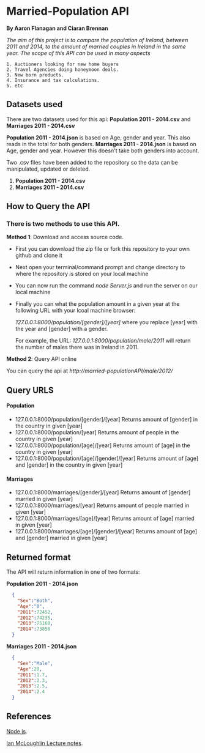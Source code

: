 # Married-Population API
**By Aaron Flanagan and Ciaran Brennan**

*The aim of this project is to compare the population of Ireland, between 2011 and 2014, to the amount of married couples in Ireland in the same year. The scope of this API can be used in many aspects*

```
1. Auctioners looking for new home buyers
2. Travel Agencies doing honeymoon deals.
3. New born products.
4. Insurance and tax calculations.
5. etc
```

## Datasets used
There are two datasets used for this api: **Population 2011 - 2014.csv** and **Marriages 2011 - 2014.csv**

**Population 2011 - 2014.json** is based on Age, gender and year. This also reads in the total for both genders.
**Marriages 2011 - 2014.json** is based on Age, gender and year. However this doesn't take both genders into account.

Two .csv files have been added to the repository so the data can be manipulated, updated or deleted.

1. **Population 2011 - 2014.csv**
2. **Marriages 2011 - 2014.csv**

## How to Query the API

### There is two methods to use this API.
**Method 1**: Download and access source code.
* First you can download the zip file or fork this repository to your own github and clone it
* Next open your terminal/command prompt and change directory to where the repository is stored on your local machine
* You can now run the command *_node Server.js_* and run the server on our local machine
* Finally you can what the population amount in a given year at the following URL with your lcoal machine browser:

  *127.0.0.1:8000/population/[gender]/[year]*
  where you replace [year] with the year and [gender] with a gender.

  For example, the URL:
  *127.0.0.1:8000/population/male/2011*
  will return the number of males there was in Ireland in 2011.


**Method 2**: Query API online

You can query the api at *http://married-populationAPI/male/2012/*

## Query URLS


#### Population

- 127.0.0.1:8000/population/[gender]/[year] Returns amount of [gender] in the country in given [year]
- 127.0.0.1:8000/population/[year] Returns amount of people in the country in given [year]
- 127.0.0.1:8000/population/[age]/[year] Returns amount of [age] in the country in given [year]
- 127.0.0.1:8000/population/[age]/[gender]/[year] Returns amount of [age] and [gender] in the country in given [year]


#### Marriages

- 127.0.0.1:8000/marriages/[gender]/[year] Returns amount of [gender] married in given [year]
- 127.0.0.1:8000/marriages/[year] Returns amount of people married in given [year]
- 127.0.0.1:8000/marriages/[age]/[year] Returns amount of [age] married in given [year]
- 127.0.0.1:8000/marriages/[age]/[gender]/[year] Returns amount of [age] and [gender] married in given [year]

## Returned format
The API will return information in one of two formats:

**Population 2011 - 2014.json**
```json
  {
    "Sex":"Both",
    "Age":"0",
    "2011":72452,
    "2012":74235,
    "2013":75160,
    "2014":73850
  }
```

**Marriages 2011 - 2014.json**
```json
  {
    "Sex":"Male",
    "Age":20,
    "2011":1.7,
    "2012":2.3,
    "2013":2.5,
    "2014":2.4
  }
```

## References
[Node,js](https://nodejs.org/en/).

[Ian McLoughlin Lecture notes](https://github.com/ianmcloughlin).